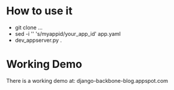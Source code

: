 How to use it
==============
+ git clone ...
+ sed -i '' 's/myappid/your_app_id' app.yaml
+ dev_appserver.py .

Working Demo
============
There is a working demo at: django-backbone-blog.appspot.com